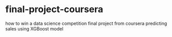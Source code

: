 # final-project-coursera
how to win a data science competition final project from coursera
predicting sales using XGBoost model
